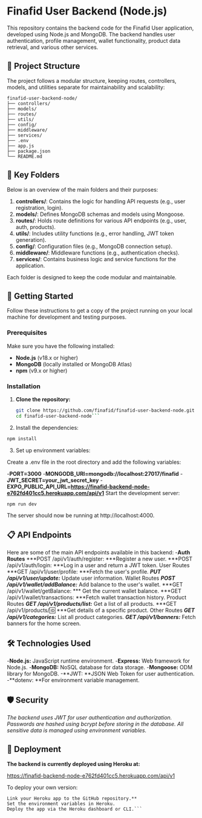 # Finafid User Backend (Node.js)

This repository contains the backend code for the Finafid User application, developed using Node.js and MongoDB. The backend handles user authentication, profile management, wallet functionality, product data retrieval, and various other services.

## 📂 Project Structure

The project follows a modular structure, keeping routes, controllers, models, and utilities separate for maintainability and scalability:

```plaintext
finafid-user-backend-node/
├── controllers/
├── models/
├── routes/
├── utils/
├── config/
├── middleware/
├── services/
├── .env
├── app.js
├── package.json
└── README.md
```



## 📂 Key Folders

Below is an overview of the main folders and their purposes:

1. **controllers/**: Contains the logic for handling API requests (e.g., user registration, login).
2. **models/**: Defines MongoDB schemas and models using Mongoose.
3. **routes/**: Holds route definitions for various API endpoints (e.g., user, auth, products).
4. **utils/**: Includes utility functions (e.g., error handling, JWT token generation).
5. **config/**: Configuration files (e.g., MongoDB connection setup).
6. **middleware/**: Middleware functions (e.g., authentication checks).
7. **services/**: Contains business logic and service functions for the application.

Each folder is designed to keep the code modular and maintainable.

## 🚀 Getting Started

Follow these instructions to get a copy of the project running on your local machine for development and testing purposes.

### Prerequisites

Make sure you have the following installed:

- **Node.js** (v18.x or higher)
- **MongoDB** (locally installed or MongoDB Atlas)
- **npm** (v9.x or higher)

### Installation

1. **Clone the repository:**

   ```bash
   git clone https://github.com/finafid/finafid-user-backend-node.git
   cd finafid-user-backend-node```

2. Install the dependencies:

```bash
npm install
```
3. Set up environment variables:

Create a .env file in the root directory and add the following variables:

-**PORT=3000**
-**MONGODB_URI=mongodb://localhost:27017/finafid**
-**JWT_SECRET=your_jwt_secret_key**
-**EXPO_PUBLIC_API_URL=https://finafid-backend-node-e762fd401cc5.herokuapp.com/api/v1**
Start the development server:
```
npm run dev
```
The server should now be running at http://localhost:4000.

## 📋 API Endpoints

Here are some of the main API endpoints available in this backend:
-**Auth Routes**
***POST /api/v1/auth/register: ***Register a new user.
***POST /api/v1/auth/login: ***Log in a user and return a JWT token.
User Routes
***GET /api/v1/user/profile: ***Fetch the user's profile.
***PUT /api/v1/user/update:*** Update user information.
Wallet Routes
***POST /api/v1/wallet/addBalance:*** Add balance to the user's wallet.
***GET /api/v1/wallet/getBalance: *** Get the current wallet balance.
***GET /api/v1/wallet/transactions: ***Fetch wallet transaction history.
Product Routes
***GET /api/v1/products/list:*** Get a list of all products.
***GET /api/v1/products/:id: ***Get details of a specific product.
Other Routes
***GET /api/v1/categories:*** List all product categories.
***GET /api/v1/banners:*** Fetch banners for the home screen.


## 🛠️ Technologies Used
-**Node.js:** JavaScript runtime environment.
-**Express:** Web framework for Node.js.
-**MongoDB:** NoSQL database for data storage.
-**Mongoose:** ODM library for MongoDB.
-**JWT: **JSON Web Token for user authentication.
-**dotenv: **For environment variable management.

## 🛡️ Security
*The backend uses JWT for user authentication and authorization.
Passwords are hashed using bcrypt before storing in the database.
All sensitive data is managed using environment variables.*
## 🔄 Deployment
**The backend is currently deployed using Heroku at:**

https://finafid-backend-node-e762fd401cc5.herokuapp.com/api/v1

To deploy your own version:

```**Push the code to your GitHub repository.
Link your Heroku app to the GitHub repository.**
Set the environment variables in Heroku.
Deploy the app via the Heroku dashboard or CLI.```

